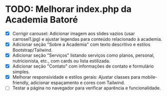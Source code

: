 # TODO: Melhorar index.php da Academia Batoré

- [x] Corrigir carousel: Adicionar imagem aos slides vazios (usar carrosel1.jpg) e ajustar legendas para conteúdo relacionado à academia.
- [x] Adicionar seção "Sobre a Academia" com texto descritivo e estilos Bootstrap/Tailwind.
- [x] Adicionar seção "Serviços" listando serviços como planos, personal, nutricionista, etc., com cards ou lista estilizada.
- [x] Adicionar seção "Contato" com informações de contato e formulário simples.
- [x] Melhorar responsividade e estilos gerais: Ajustar classes para mobile-friendly, adicionar espaçamento e cores com Tailwind.
- [ ] Testar a página no navegador para verificar aparência e funcionalidade.
